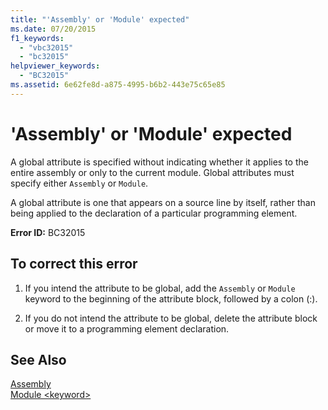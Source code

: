 ```yaml
---
title: "'Assembly' or 'Module' expected"
ms.date: 07/20/2015
f1_keywords: 
  - "vbc32015"
  - "bc32015"
helpviewer_keywords: 
  - "BC32015"
ms.assetid: 6e62fe8d-a875-4995-b6b2-443e75c65e85
---
```

# 'Assembly' or 'Module' expected
A global attribute is specified without indicating whether it applies to the entire assembly or only to the current module. Global attributes must specify either `Assembly` or `Module`.  
  
 A global attribute is one that appears on a source line by itself, rather than being applied to the declaration of a particular programming element.  
  
 **Error ID:** BC32015  
  
## To correct this error  
  
1.  If you intend the attribute to be global, add the `Assembly` or `Module` keyword to the beginning of the attribute block, followed by a colon (:).  
  
2.  If you do not intend the attribute to be global, delete the attribute block or move it to a programming element declaration.  
  
## See Also  
 [Assembly](../../visual-basic/language-reference/modifiers/assembly.md)  
 [Module \<keyword>](../../visual-basic/language-reference/modifiers/module-keyword.md)  
   
 
